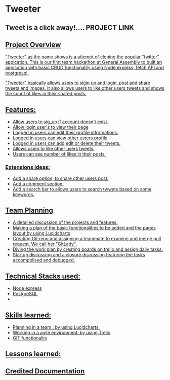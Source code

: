 <h1>Tweeter</h1>
<h2>Tweet is a click away!.... PROJECT LINK</h2>
<a href="https://tweet-er-clone.herokuapp.com//"Click Here</a>
<h2>Project Overview</h2>
<p>"Tweeter" as the name shows is a attempt of cloning the popular "twitter" appication.
    This is our first team hackathon at General Assembly to built an appication with basic CRUD functionality using Node express, fetch API and postgresql.
</p>
<p>"Tweeter" basically allows users to sigin up and login, post and share tweets and images. It also allows users to like other users tweets and shows the count of likes in their shared posts.</p>

<h2>Features:</h2>
<ul>
    <li>Allow users to sig_up if account doesn't exist.</li>
    <li>Allow login user's to view their page</li>
    <li>Logged in users can edit their profile informations.</li>
    <li>Logged in users can view other usrers profile</li>
    <li>Logged in users can add,edit or delete their tweets.</li>
    <li>Allows users to like other users tweets.</li>
    <li>Users can see number of likes in their posts.</li>
</ul>
<h3>Extensions ideas:</h3>
<ul>
    <li>Add a share option, to share other users post.</li>
    <li>Add a comment section.</li>
    <li>Add a search bar to allows users to search twwets based on some keywords.</li>
</ul>

<h2>Team Planning</h2>
<ul>
    <li>A detailed discussion of the projects and features.</li>
    <li>Making a plan of the basic functionalities to be added and the pages layout by using Lucidcharts</li>
    <img src="SCREENSHOT" alt="">
    <li>Creating Git repo and assigning a teammate to examine and merge pull request. We call her "GitLady".</li>
    <li>Diving the work plan by creating boards on trello and assign daily tasks.</li>
    <li>Startup discussing and a closure discussing featuring the tasks accompolised and debugged.</li>
</ul>

<h2>Technical Stacks used:</h2>
<ul>
    <li>Node express</li>
    <li>PostgreSQL</li>
    <li></li>
</ul>

<h2>Skills learned:</h2>
<ul>
    <li>Planning in a team : by using Lucidcharts.</li>
    <li>Working in a agile environment: by using Trello</li>
    <li>GIT functionality</li>
</ul>

<h2>Lessons learned:</h2>

<h2>Credited Documentation</h2>
